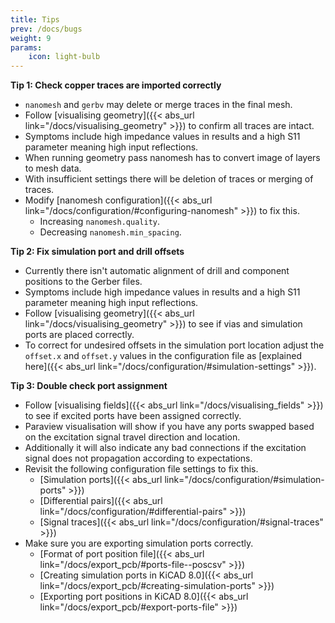 ```yaml
---
title: Tips
prev: /docs/bugs
weight: 9
params:
    icon: light-bulb
---
```


**Tip 1: Check copper traces are imported correctly**
- ```nanomesh``` and ```gerbv``` may delete or merge traces in the final mesh.
- Follow [visualising geometry]({{< abs_url link="/docs/visualising_geometry" >}}) to confirm all traces are intact.
- Symptoms include high impedance values in results and a high S11 parameter meaning high input reflections.
- When running geometry pass nanomesh has to convert image of layers to mesh data.
- With insufficient settings there will be deletion of traces or merging of traces.
- Modify [nanomesh configuration]({{< abs_url link="/docs/configuration/#configuring-nanomesh" >}}) to fix this.
    - Increasing ```nanomesh.quality```.
    - Decreasing ```nanomesh.min_spacing```.

**Tip 2: Fix simulation port and drill offsets**
- Currently there isn't automatic alignment of drill and component positions to the Gerber files.
- Symptoms include high impedance values in results and a high S11 parameter meaning high input reflections.
- Follow [visualising geometry]({{< abs_url link="/docs/visualising_geometry" >}}) to see if vias and simulation ports are placed correctly.
- To correct for undesired offsets in the simulation port location adjust the ```offset.x``` and ```offset.y``` values in the configuration file as [explained here]({{< abs_url link="/docs/configuration/#simulation-settings" >}}).

**Tip 3: Double check port assignment**
- Follow [visualising fields]({{< abs_url link="/docs/visualising_fields" >}}) to see if excited ports have been assigned correctly.
- Paraview visualisation will show if you have any ports swapped based on the excitation signal travel direction and location.
- Additionally it will also indicate any bad connections if the excitation signal does not propagation according to expectations.
- Revisit the following configuration file settings to fix this.
    - [Simulation ports]({{< abs_url link="/docs/configuration/#simulation-ports" >}})
    - [Differential pairs]({{< abs_url link="/docs/configuration/#differential-pairs" >}})
    - [Signal traces]({{< abs_url link="/docs/configuration/#signal-traces" >}})
- Make sure you are exporting simulation ports correctly.
    - [Format of port position file]({{< abs_url link="/docs/export_pcb/#ports-file--poscsv" >}})
    - [Creating simulation ports in KiCAD 8.0]({{< abs_url link="/docs/export_pcb/#creating-simulation-ports" >}})
    - [Exporting port positions in KiCAD 8.0]({{< abs_url link="/docs/export_pcb/#export-ports-file" >}})

